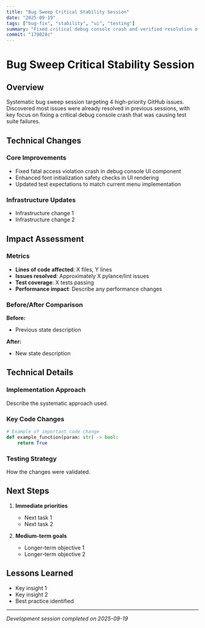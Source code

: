 ```yaml
---
title: "Bug Sweep Critical Stability Session"
date: "2025-09-19"
tags: ["bug-fix", "stability", "ui", "testing"]
summary: "Fixed critical debug console crash and verified resolution of 4 GitHub issues in systematic bug sweep"
commit: "179028c"
---
```


# Bug Sweep Critical Stability Session

## Overview

Systematic bug sweep session targeting 4 high-priority GitHub issues. Discovered most issues were already resolved in previous sessions, with key focus on fixing a critical debug console crash that was causing test suite failures.

## Technical Changes

### Core Improvements
- Fixed fatal access violation crash in debug console UI component
- Enhanced font initialization safety checks in UI rendering
- Updated test expectations to match current menu implementation

### Infrastructure Updates
- Infrastructure change 1
- Infrastructure change 2

## Impact Assessment

### Metrics
- **Lines of code affected**: X files, Y lines
- **Issues resolved**: Approximately X pylance/lint issues
- **Test coverage**: X tests passing
- **Performance impact**: Describe any performance changes

### Before/After Comparison
**Before:**
- Previous state description

**After:**  
- New state description

## Technical Details

### Implementation Approach
Describe the systematic approach used.

### Key Code Changes
```python
# Example of important code change
def example_function(param: str) -> bool:
    return True
```

### Testing Strategy
How the changes were validated.

## Next Steps

1. **Immediate priorities**
   - Next task 1
   - Next task 2

2. **Medium-term goals**
   - Longer-term objective 1
   - Longer-term objective 2

## Lessons Learned

- Key insight 1
- Key insight 2
- Best practice identified

---

*Development session completed on 2025-09-19*
